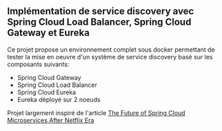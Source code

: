 ## Implémentation de service discovery avec Spring Cloud Load Balancer, Spring Cloud Gateway et Eureka ##

Ce projet propose un environnement complet sous docker permettant de tester la mise en oeuvre d'un système de service discovery basé sur les composants suivants:
- Spring Cloud Gateway
- Spring Cloud Load Balancer
- Spring Cloud Eureka
- Eureka déployé sur 2 noeuds 

Projet largement inspiré de l'article [The Future of Spring Cloud Microservices After Netflix Era](https://piotrminkowski.com/2019/04/05/the-future-of-spring-cloud-microservices-after-netflix-era/) 



